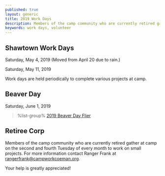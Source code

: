 ```yaml
---
published: true
layout: generic
title: 2019 Work Days
description: Members of the camp community who are currently retired gather at camp on the second and fourth Tuesday of every month to work on small projects. Your help is greatly appreciated!
keywords: work days, volunteer
---
```


## Shawtown Work Days

Saturday, May 4, 2019 (Moved from April 20 due to rain.)

Saturday, May 11, 2019

Work days are held periodically to complete various projects at camp.

## Beaver Day

Saturday, June 1, 2019

> %list-group%
> <a href="{{ site.url }}/pdf/2019/2019-beaver-day-flier.pdf" class="list-group-item">2019 Beaver Day Flier</a>

## Retiree Corp

Members of the camp community who are currently retired gather at camp on the
second and fourth Tuesday of every month to work on small projects. For more
information contact Ranger Frank at [rangerfrank@campworkcoeman.org](mailto:rangerfrank@campworkcoeman.org).

Your help is greatly appreciated!

